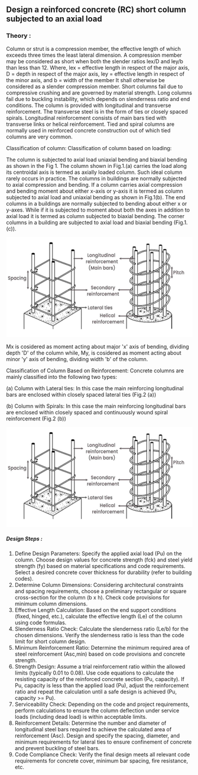 ## Design a reinforced concrete (RC) short column subjected to an axial load
### Theory : 

Column or strut is a compression member, the effective length of which exceeds three times the least lateral dimension.
A compression member may be considered as short when both the slender ratios lex/D and ley/b than less than 12. 
Where, lex = effective length in respect of the major axis,
       D = depth in respect of the major axis,
       ley = effective length in respect of the minor axis, and
       b = width of the member
It shall otherwise be considered as a slender compression member.
Short columns fail due to compressive crushing and are governed by material strength.
Long columns fail due to buckling instability, which depends on slenderness ratio and end conditions.
The column is provided with longitudinal and transverse reinforcement. The transverse steel is in the form of ties or closely spaced spirals. Longitudinal reinforcement consists of main bars tied with transverse links or helical reinforcement. Tied and spiral columns are normally used in reinforced concrete construction out of which tied columns are very common.

Classification of column: 
Classification of column based on loading: 

The column is subjected to axial load uniaxial bending and biaxial bending as shown in the Fig 1. The column shown in Fig.1.(a) carries the load along its centroidal axis is termed as axially loaded column. Such ideal column rarely occurs in practice. The columns in buildings are normally subjected to axial compression and bending. If a column carries axial compression and bending moment about either x-axis or y-axis it is termed as column subjected to axial load and uniaxial bending as shown in Fig.1(b). The end columns in a buildings are normally subjected to bending about either x or y-axes. While if it is subjected to moment about both the axes in addition to axial load it is termed as column subjected to biaxial bending. The corner columns in a building are subjected to axial load and biaxial bending (Fig.1.(c)).

![1](images/fig1.png)

Mx is cosidered as moment acting about major 'x' axis of bending, dividing depth 'D' of the column while, My, is cosidered as moment acting about minor 'y' axis of bending, dividing width 'b' of the column. 

Classification of Column Based on Reinforcement: 
Concrete columns are mainly classified into the following two types:

(a) Column with Lateral ties: In this case the main reinforcing longitudinal bars are enclosed within closely spaced lateral ties (Fig.2 (a))

(b) Column with Spirals: In this case the main reinforcing longitudinal bars are enclosed within closely spaced and continuously wound spiral reinforcement (Fig.2 (b))




![1](images/fig2.png)
##### Design Steps :
1.  Define Design Parameters:
Specify the applied axial load (Pu) on the column.
Choose design values for concrete strength (fck) and steel yield strength (fy) based on material specifications and code requirements.
Select a desired concrete cover thickness for durability (refer to building codes).
2.	Determine Column Dimensions:
Considering architectural constraints and spacing requirements, choose a preliminary rectangular or square cross-section for the column (b x h).
Check code provisions for minimum column dimensions.
3.	Effective Length Calculation:
Based on the end support conditions (fixed, hinged, etc.), calculate the effective length (Le) of the column using code formulas.
4.	Slenderness Ratio Check:
Calculate the slenderness ratio (Le/b) for the chosen dimensions.
Verify the slenderness ratio is less than the code limit for short column design.
5.	Minimum Reinforcement Ratio:
Determine the minimum required area of steel reinforcement (Asc,min) based on code provisions and concrete strength.
6.	Strength Design:
Assume a trial reinforcement ratio within the allowed limits (typically 0.01 to 0.08).
Use code equations to calculate the resisting capacity of the reinforced concrete section (Pu, capacity).
If Pu, capacity is less than the applied load (Pu), adjust the reinforcement ratio and repeat the calculation until a safe design is achieved (Pu, capacity >= Pu).
7.	Serviceability Check:
Depending on the code and project requirements, perform calculations to ensure the column deflection under service loads (including dead load) is within acceptable limits.
8.	Reinforcement Details:
Determine the number and diameter of longitudinal steel bars required to achieve the calculated area of reinforcement (Asc).
Design and specify the spacing, diameter, and minimum requirements for lateral ties to ensure confinement of concrete and prevent buckling of steel bars.
9.	Code Compliance Check:
Verify the final design meets all relevant code requirements for concrete cover, minimum bar spacing, fire resistance, etc.